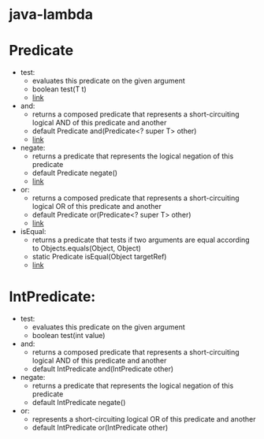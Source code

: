 # java-lambda
# Predicate
 * test: 
   * evaluates this predicate on the given argument
   * boolean test(T t)
   *  [link](https://github.com/HunorVadaszPerhat/java-predicate/tree/main/predicate/predicate_test)
 * and:
   * returns a composed predicate that represents a short-circuiting logical AND of this predicate and another
   * default Predicate<T> and(Predicate<? super T> other)
   *  [link](https://github.com/HunorVadaszPerhat/java-predicate/tree/main/predicate/predicate_and)
 * negate:
   * returns a predicate that represents the logical negation of this predicate
   * default Predicate<T> negate()
   *  [link](https://github.com/HunorVadaszPerhat/java-predicate/tree/main/predicate/predicate_negate)
 * or: 
   * returns a composed predicate that represents a short-circuiting logical OR of this predicate and another
   * default Predicate<T> or(Predicate<? super T> other)
   *  [link](https://github.com/HunorVadaszPerhat/java-predicate/tree/main/predicate/predicate_or)
 * isEqual:
   * returns a predicate that tests if two arguments are equal according to Objects.equals(Object, Object)
   * static <T> Predicate<T> isEqual(Object targetRef)
   *  [link](https://github.com/HunorVadaszPerhat/java-predicate/tree/main/predicate/predicate_isequal)
 
# IntPredicate:
 * test: 
   * evaluates this predicate on the given argument
   * boolean test(int value)
 * and:
   * returns a composed predicate that represents a short-circuiting logical AND of this predicate and another
   * default IntPredicate and(IntPredicate other)
 * negate:
   * returns a predicate that represents the logical negation of this predicate
   * default IntPredicate negate()
 * or:
   * represents a short-circuiting logical OR of this predicate and another
   * default IntPredicate or(IntPredicate other)
